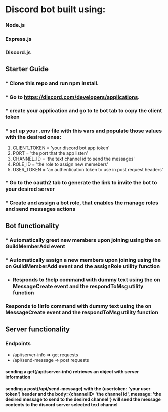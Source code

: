# Discord bot built using:
### Node.js
### Express.js
### Discord.js

## Starter Guide
### * Clone this repo and run npm install.
### * Go to https://discord.com/developers/applications.
### * create your application and go to te bot tab to copy the client token
### * set up your .env file with this vars and populate those values with the desired ones:
  1. CLIENT_TOKEN = 'your discord bot app token'
  2. PORT = 'the port that the app listen'
  3. CHANNEL_ID = 'the text channel id to send the messages'
  4. ROLE_ID = 'the role to assign new memebers'
  5. USER_TOKEN = 'an authentication token to use in post request headers'
### * Go to the oauth2 tab to generate the link to invite the bot to your desired server
### * Create and assign a bot role, that enables the manage roles and send messages actions


## Bot functionality
### * Automatically greet new members upon joining using the on GuildMemberAdd event
### * Automatically assign a new members upon joining using the on GuildMemberAdd event and the assignRole utility function
* ###  Responds to !help command with dummy text using the on MessageCreate event and the respondToMsg utility function
### Responds to !info command with dummy text using the on MessageCreate event and the respondToMsg utility function


## Server functionality
### Endpoints
* /api/server-info => get requests
* /api/send-message => post requests

#### sending a get(/api/server-info) retrieves an object with server information
#### sending a post(/api/send-message) with the (usertoken: 'your user token') header and the body={channelID: 'the channel id', message: 'the desired message to send to the desired channel'} will send the message contents to the discord server selected text channel


